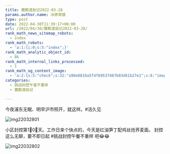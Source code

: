 ```yaml
---
title: 魔都渡劫记2022-03-28
params.author.name: 冰原奔狼
type: post
date: 2022-04-30T11:39:17+00:00
url: /2022/04/30/魔都渡劫记2022-03-28/
rank_math_news_sitemap_robots:
  - index
rank_math_robots:
  - 'a:1:{i:0;s:5:"index";}'
rank_math_analytic_object_id:
  - 86
rank_math_internal_links_processed:
  - 1
rank_math_og_content_image:
  - 'a:2:{s:5:"check";s:32:"a90e8819a5f4f69537d87b03d61b27e1";s:6:"images";a:0:{}}'
categories:
  - 挑战封控午餐不重样
  - 魔都渡劫记

---
```

今夜浦东无眠、明早沪市照开，就这样。#活久见

<img decoding="async" src="https://i0.wp.com/s2.loli.net/2022/04/30/kgeNCVm8TEBu4Wi.jpg?w=640&#038;ssl=1" alt="img22032801" data-recalc-dims="1" />

小区封控第1⃣️0⃣️天。工作日来个快点的，今天是红油笋丁配鸡丝炝荞麦面。 封控这么无聊，要不即日起 #挑战封控午餐不重样 吧😂😂

<img decoding="async" src="https://i0.wp.com/s2.loli.net/2022/04/30/odtH5gKy4m2Gixp.jpg?w=640&#038;ssl=1" alt="img22032802" data-recalc-dims="1" />
